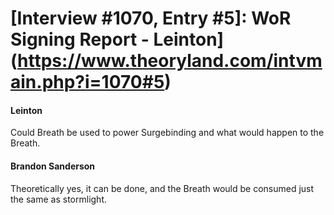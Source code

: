 # [Interview #1070, Entry #5]: WoR Signing Report - Leinton](https://www.theoryland.com/intvmain.php?i=1070#5)

#### Leinton

Could Breath be used to power Surgebinding and what would happen to the Breath.

#### Brandon Sanderson

Theoretically yes, it can be done, and the Breath would be consumed just the same as stormlight.

